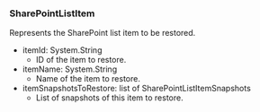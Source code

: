 ### SharePointListItem
Represents the SharePoint list item to be restored.

- itemId: System.String
  - ID of the item to restore.
- itemName: System.String
  - Name of the item to restore.
- itemSnapshotsToRestore: list of SharePointListItemSnapshots
  - List of snapshots of this item to restore.
